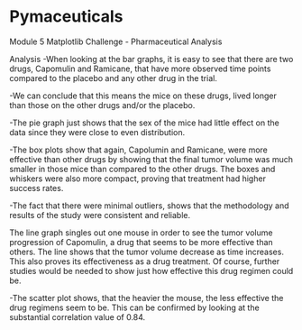 # Pymaceuticals
Module 5  Matplotlib  Challenge - Pharmaceutical Analysis

Analysis
-When looking at the bar graphs, it is easy to see that there are two drugs, Capomulin and Ramicane, that have more observed time points compared to the placebo and any other drug in the trial.

-We can conclude that this means the mice on these drugs, lived longer than those on the other drugs and/or the placebo.

-The pie graph just shows that the sex of the mice had little effect on the data since they were close to even distribution.

-The box plots show that again, Capolumin and Ramicane, were more effective than other drugs by showing that the final tumor volume was much smaller in those mice than compared to the other drugs. The boxes and whiskers were also more compact, proving that treatment had higher success rates.

-The fact that there were minimal outliers, shows that the methodology and results of the study were consistent and reliable.

The line graph singles out one mouse in order to see the tumor volume progression of Capomulin, a drug that seems to be more effective than others. The line shows that the tumor volume decrease as time increases. This also proves its effectiveness as a drug treatment. Of course, further studies would be needed to show just how effective this drug regimen could be.

-The scatter plot shows, that the heavier the mouse, the less effective the drug regimens seem to be. This can be confirmed by looking at the substantial correlation value of 0.84.
